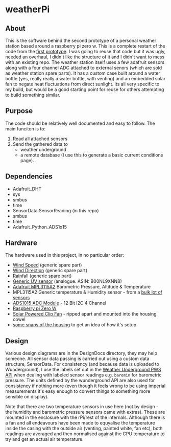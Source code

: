 # weatherPi

## About
This is the software behind the second prototype of a personal weather station based around a raspberry pi zero w. This is a complete restart of the code from the [first prototype](https://github.com/dirtchild/rpi_projects/tree/master/weather.piZero). I was going to reuse that code but it was ugly, needed an overhaul, I didn't like the structure of it and I didn't want to mess with an existing repo. The weather station itself uses a few adafruit sensors along with a four channel ADC attached to external senors (which are sold as weather station spare parts). It has a custom case built around a water bottle (yes, really really a water bottle, with venting) and an embedded solar fan to negate heat fluctuations from direct sunlight. Its all very specific to my build, but would be a good starting point for reuse for others attempting to build something similar.

## Purpose
The code should be relatively well documented and easy to follow. The main funciton is to:

1. Read all attached sensors
1. Send the gathered data to
    * weather underground 
    * a remote database (I use this to generate a basic current conditions page). 

## Dependencies
* Adafruit_DHT
* sys
* smbus
* time
* SensorData.SensorReading (in this repo)
* smbus
* time
* Adafruit_Python_ADS1x15

## Hardware
The hardware used in this project, in no particular order:

* [Wind Speed](https://www.amazon.co.uk/dp/B00FQGV78C/ref=pe_3187911_189395841_TE_3p_dp_2) (generic spare part)
* [Wind Direction](https://www.amazon.co.uk/dp/B00FQGV8RM/ref=pe_3187911_189395841_TE_3p_dp_1) (generic spare part)
* [Rainfall](https://www.amazon.co.uk/dp/B00QDMBXUA/ref=pe_3187911_189395841_TE_3p_dp_1) (generic spare part)
* [Generic UV sensor](https://www.amazon.co.uk/dp/B00NL9XNN8/ref=pe_3187911_189395841_TE_3p_dp_1) (analogue. ASIN: B00NL9XNN8)
* [Adafruit MPL3115A2](https://www.adafruit.com/product/1893) Barometric Pressure, Altitude & Temperature
* MPL3115A2 Generic temperature & Humidity sensor - from a [bulk lot of sensors](http://www.gearbest.com/kits/pp_447873.html)
* [ADS1015 ADC Module](https://www.adafruit.com/product/1083) - 12 Bit I2C 4 Channel
* [Raspberry pi Zero W](https://www.raspberrypi.org/products/raspberry-pi-zero-w/)
* [Solar Powered Clip Fan](https://images-na.ssl-images-amazon.com/images/I/51NwW1oJ6fL._SY355_.jpg) - ripped apart and mounted into the housing cowel
* [some snaps of the housing](http://imgur.com/a/DPmJf) to get an idea of how it's setup

## Design
Various design diagrams are in the DesignDocs directory, they may help someone. All sensor data passing is carried out using a custom data structure, SensorData. For consistency (and because data is uploaded to Wunderground), I use the labels set out in the [Weather Underground PWS API](http://wiki.wunderground.com/index.php/PWS_-_Upload_Protocol) when dealing with labeled sensor readings e.g. `baromin` for barometric pressure. The units defined by the wunderground API are also used for consistency if nothing more (even though it feels wrong to be using imperial measurements it's easy enough to convert things to something more sensible on display).

Note that there are two temperature sensors in use here (not by design - the humidity and barometric pressure sensors came with extras). These are mounted in the enclosure with the rPi/rest of the internals. Although there is a fan and all endeavours have been made to equyalise the temperature inside the casing with the outside air (venting, painted white, fan etc), both readings are averaged and then normalised against the CPU temperature to try and get an actual air temperature. 
